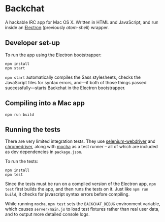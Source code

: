 # Backchat

A hackable IRC app for Mac OS X. Written in HTML and JavaScript, and run inside an [Electron](https://github.com/atom/electron) (previously *atom-shell*) wrapper.

## Developer set-up

To run the app using the Electron bootstrapper:

```
npm install
npm start
```

`npm start` automatically compiles the Sass stylesheets, checks the JavaScript files for syntax errors, and—if both of those things passed successfully—starts Backchat in the Electron bootstrapper.

## Compiling into a Mac app

```
npm run build
```

## Running the tests

There are very limited integration tests. They use [selenium-webdriver](https://www.npmjs.com/package/selenium-webdriver) and [chromedriver](https://github.com/giggio/node-chromedriver), along with [mocha](http://mochajs.org) as a test runner – all of which are included as dev dependencies in `package.json`.

To run the tests:

```
npm install
npm test
```

Since the tests must be run on a compiled version of the Electron app, `npm test` first builds the app, and then runs the tests on it. Just like `npm run build`, it checks for javascript syntax errors before compiling.

While running `mocha`, `npm test` sets the `BACKCHAT_DEBUG` environment variable, which causes `server/main.js` to load test fixtures rather than real user data, and to output more detailed console logs.
